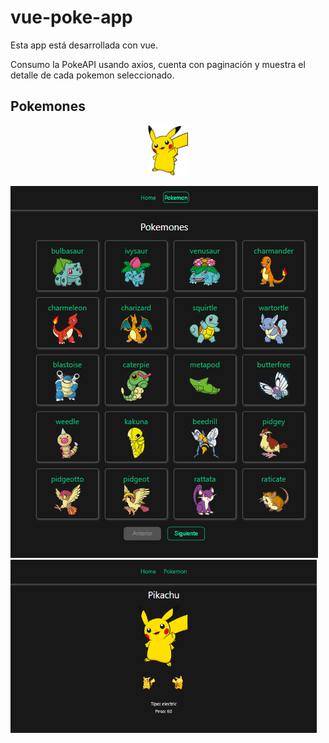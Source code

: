 # vue-poke-app

Esta app está desarrollada con vue.

Consumo la PokeAPI usando axios, cuenta con paginación y muestra el detalle de cada pokemon seleccionado.

## Pokemones

<p align="center">
    <picture>
      <img src="https://raw.githubusercontent.com/PokeAPI/sprites/master/sprites/pokemon/other/dream-world/25.svg" height="80">
    </picture>
</p>
<p>
  <picture>
    <img src="./src/assets/pokeView.png" height="auto" width="auto">
  </picture>
  <picture>
    <img src="./src/assets/pokeDetail.png" height="auto" width="490">
  </picture>
</p>
